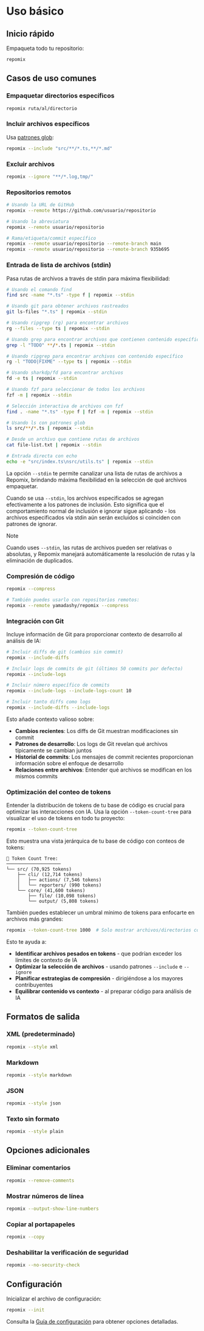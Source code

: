 # Uso básico

## Inicio rápido

Empaqueta todo tu repositorio:
```bash
repomix
```

## Casos de uso comunes

### Empaquetar directorios específicos
```bash
repomix ruta/al/directorio
```

### Incluir archivos específicos
Usa [patrones glob](https://github.com/mrmlnc/fast-glob?tab=readme-ov-file#pattern-syntax):
```bash
repomix --include "src/**/*.ts,**/*.md"
```

### Excluir archivos
```bash
repomix --ignore "**/*.log,tmp/"
```

### Repositorios remotos
```bash
# Usando la URL de GitHub
repomix --remote https://github.com/usuario/repositorio

# Usando la abreviatura
repomix --remote usuario/repositorio

# Rama/etiqueta/commit específico
repomix --remote usuario/repositorio --remote-branch main
repomix --remote usuario/repositorio --remote-branch 935b695
```

### Entrada de lista de archivos (stdin)

Pasa rutas de archivos a través de stdin para máxima flexibilidad:

```bash
# Usando el comando find
find src -name "*.ts" -type f | repomix --stdin

# Usando git para obtener archivos rastreados
git ls-files "*.ts" | repomix --stdin

# Usando ripgrep (rg) para encontrar archivos
rg --files --type ts | repomix --stdin

# Usando grep para encontrar archivos que contienen contenido específico
grep -l "TODO" **/*.ts | repomix --stdin

# Usando ripgrep para encontrar archivos con contenido específico
rg -l "TODO|FIXME" --type ts | repomix --stdin

# Usando sharkdp/fd para encontrar archivos
fd -e ts | repomix --stdin

# Usando fzf para seleccionar de todos los archivos
fzf -m | repomix --stdin

# Selección interactiva de archivos con fzf
find . -name "*.ts" -type f | fzf -m | repomix --stdin

# Usando ls con patrones glob
ls src/**/*.ts | repomix --stdin

# Desde un archivo que contiene rutas de archivos
cat file-list.txt | repomix --stdin

# Entrada directa con echo
echo -e "src/index.ts\nsrc/utils.ts" | repomix --stdin
```

La opción `--stdin` te permite canalizar una lista de rutas de archivos a Repomix, brindando máxima flexibilidad en la selección de qué archivos empaquetar.

Cuando se usa `--stdin`, los archivos especificados se agregan efectivamente a los patrones de inclusión. Esto significa que el comportamiento normal de inclusión e ignorar sigue aplicando - los archivos especificados vía stdin aún serán excluidos si coinciden con patrones de ignorar.

> [!NOTE]
> Cuando uses `--stdin`, las rutas de archivos pueden ser relativas o absolutas, y Repomix manejará automáticamente la resolución de rutas y la eliminación de duplicados.

### Compresión de código

```bash
repomix --compress

# También puedes usarlo con repositorios remotos:
repomix --remote yamadashy/repomix --compress
```

### Integración con Git

Incluye información de Git para proporcionar contexto de desarrollo al análisis de IA:

```bash
# Incluir diffs de git (cambios sin commit)
repomix --include-diffs

# Incluir logs de commits de git (últimos 50 commits por defecto)
repomix --include-logs

# Incluir número específico de commits
repomix --include-logs --include-logs-count 10

# Incluir tanto diffs como logs
repomix --include-diffs --include-logs
```

Esto añade contexto valioso sobre:
- **Cambios recientes**: Los diffs de Git muestran modificaciones sin commit
- **Patrones de desarrollo**: Los logs de Git revelan qué archivos típicamente se cambian juntos
- **Historial de commits**: Los mensajes de commit recientes proporcionan información sobre el enfoque de desarrollo
- **Relaciones entre archivos**: Entender qué archivos se modifican en los mismos commits

### Optimización del conteo de tokens

Entender la distribución de tokens de tu base de código es crucial para optimizar las interacciones con IA. Usa la opción `--token-count-tree` para visualizar el uso de tokens en todo tu proyecto:

```bash
repomix --token-count-tree
```

Esto muestra una vista jerárquica de tu base de código con conteos de tokens:

```
🔢 Token Count Tree:
────────────────────
└── src/ (70,925 tokens)
    ├── cli/ (12,714 tokens)
    │   ├── actions/ (7,546 tokens)
    │   └── reporters/ (990 tokens)
    └── core/ (41,600 tokens)
        ├── file/ (10,098 tokens)
        └── output/ (5,808 tokens)
```

También puedes establecer un umbral mínimo de tokens para enfocarte en archivos más grandes:

```bash
repomix --token-count-tree 1000  # Solo mostrar archivos/directorios con 1000+ tokens
```

Esto te ayuda a:
- **Identificar archivos pesados en tokens** - que podrían exceder los límites de contexto de IA
- **Optimizar la selección de archivos** - usando patrones `--include` e `--ignore`
- **Planificar estrategias de compresión** - dirigiéndose a los mayores contribuyentes
- **Equilibrar contenido vs contexto** - al preparar código para análisis de IA

## Formatos de salida

### XML (predeterminado)
```bash
repomix --style xml
```

### Markdown
```bash
repomix --style markdown
```

### JSON
```bash
repomix --style json
```

### Texto sin formato
```bash
repomix --style plain
```

## Opciones adicionales

### Eliminar comentarios
```bash
repomix --remove-comments
```

### Mostrar números de línea
```bash
repomix --output-show-line-numbers
```

### Copiar al portapapeles
```bash
repomix --copy
```

### Deshabilitar la verificación de seguridad
```bash
repomix --no-security-check
```

## Configuración

Inicializar el archivo de configuración:
```bash
repomix --init
```

Consulta la [Guía de configuración](/guide/configuration) para obtener opciones detalladas.
